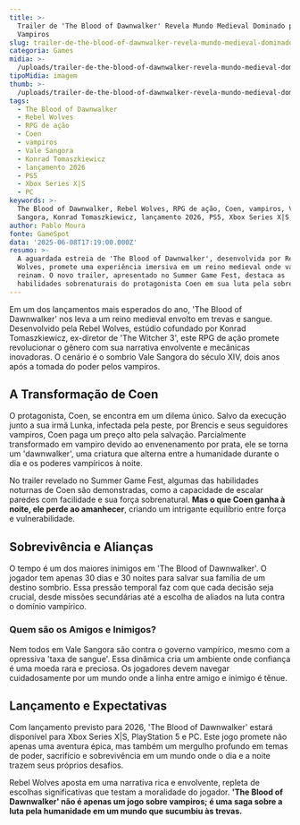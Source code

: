 ```yaml
---
title: >-
  Trailer de 'The Blood of Dawnwalker' Revela Mundo Medieval Dominado por
  Vampiros
slug: trailer-de-the-blood-of-dawnwalker-revela-mundo-medieval-dominado-por-vampiros
categoria: Games
midia: >-
  /uploads/trailer-de-the-blood-of-dawnwalker-revela-mundo-medieval-dominado-por-vampiros-thumb.jpg
tipoMidia: imagem
thumb: >-
  /uploads/trailer-de-the-blood-of-dawnwalker-revela-mundo-medieval-dominado-por-vampiros-thumb.jpg
tags:
  - The Blood of Dawnwalker
  - Rebel Wolves
  - RPG de ação
  - Coen
  - vampiros
  - Vale Sangora
  - Konrad Tomaszkiewicz
  - lançamento 2026
  - PS5
  - Xbox Series X|S
  - PC
keywords: >-
  The Blood of Dawnwalker, Rebel Wolves, RPG de ação, Coen, vampiros, Vale
  Sangora, Konrad Tomaszkiewicz, lançamento 2026, PS5, Xbox Series X|S, PC
author: Pablo Moura
fonte: GameSpot
data: '2025-06-08T17:19:00.000Z'
resumo: >-
  A aguardada estreia de 'The Blood of Dawnwalker', desenvolvida por Rebel
  Wolves, promete uma experiência imersiva em um reino medieval onde vampiros
  reinam. O novo trailer, apresentado no Summer Game Fest, destaca as
  habilidades sobrenaturais do protagonista Coen em sua luta pela sobrevivência.
---
```


Em um dos lançamentos mais esperados do ano, 'The Blood of Dawnwalker' nos leva a um reino medieval envolto em trevas e sangue. Desenvolvido pela Rebel Wolves, estúdio cofundado por Konrad Tomaszkiewicz, ex-diretor de 'The Witcher 3', este RPG de ação promete revolucionar o gênero com sua narrativa envolvente e mecânicas inovadoras. O cenário é o sombrio Vale Sangora do século XIV, dois anos após a tomada do poder pelos vampiros.

## A Transformação de Coen

O protagonista, Coen, se encontra em um dilema único. Salvo da execução junto a sua irmã Lunka, infectada pela peste, por Brencis e seus seguidores vampiros, Coen paga um preço alto pela salvação. Parcialmente transformado em vampiro devido ao envenenamento por prata, ele se torna um 'dawnwalker', uma criatura que alterna entre a humanidade durante o dia e os poderes vampíricos à noite.

No trailer revelado no Summer Game Fest, algumas das habilidades noturnas de Coen são demonstradas, como a capacidade de escalar paredes com facilidade e sua força sobrenatural. **Mas o que Coen ganha à noite, ele perde ao amanhecer**, criando um intrigante equilíbrio entre força e vulnerabilidade.

## Sobrevivência e Alianças

O tempo é um dos maiores inimigos em 'The Blood of Dawnwalker'. O jogador tem apenas 30 dias e 30 noites para salvar sua família de um destino sombrio. Essa pressão temporal faz com que cada decisão seja crucial, desde missões secundárias até a escolha de aliados na luta contra o domínio vampírico.

### Quem são os Amigos e Inimigos?

Nem todos em Vale Sangora são contra o governo vampírico, mesmo com a opressiva 'taxa de sangue'. Essa dinâmica cria um ambiente onde confiança é uma moeda rara e preciosa. Os jogadores devem navegar cuidadosamente por um mundo onde a linha entre amigo e inimigo é tênue.

## Lançamento e Expectativas

Com lançamento previsto para 2026, 'The Blood of Dawnwalker' estará disponível para Xbox Series X|S, PlayStation 5 e PC. Este jogo promete não apenas uma aventura épica, mas também um mergulho profundo em temas de poder, sacrifício e sobrevivência em um mundo onde o dia e a noite trazem seus próprios desafios.

Rebel Wolves aposta em uma narrativa rica e envolvente, repleta de escolhas significativas que testam a moralidade do jogador. **'The Blood of Dawnwalker' não é apenas um jogo sobre vampiros; é uma saga sobre a luta pela humanidade em um mundo que sucumbiu às trevas.**
